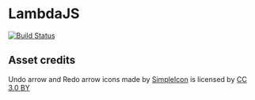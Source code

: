 # LambdaJS
[![Build Status](https://travis-ci.org/JavierGelatti/LambdaJS.svg?branch=master)](https://travis-ci.org/JavierGelatti/LambdaJS)

## Asset credits
Undo arrow and Redo arrow icons made by <a href="https://www.flaticon.com/authors/simpleicon" title="SimpleIcon">SimpleIcon</a>
is licensed by <a href="http://creativecommons.org/licenses/by/3.0/" title="Creative Commons BY 3.0" target="_blank">CC 3.0 BY</a>